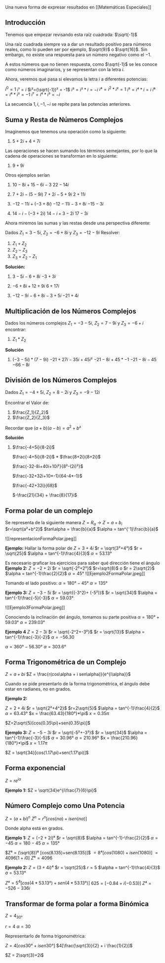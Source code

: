 Una nueva forma de expresar resultados en [[Matemáticas Especiales]]

## Introducción
Tenemos que empezar revisando esta raíz cuadrada: $\sqrt{-1}$

Una raíz cuadrada siempre va a dar un resultado positivo para números reales, como lo pueden ser por ejemplo, $\sqrt{9}$ o $\sqrt{16}$. Sin embargo, no existe una respuesta para un número negativo como el $-1$.

A estos números que no tienen respuesta, como $\sqrt{-1}$ se les conoce como números imaginarios, y se representan con la letra $i$.

Ahora, veremos qué pasa si elevamos la letra $i$ a diferentes potencias:

$i^{0} = 1$
$i¹ = i$
$i²=(\sqrt{-1})² = -1$
$i³=i²*i=-i$
$i⁴=i^2*i²=1$
$i⁵=i⁴*i=i$
$i⁶=i⁴*i²=-1$
$i⁷=i⁴*i³=-i$

La secuencia $1,i,-1,-i$ se repite para las potencias anteriores.

## Suma y Resta de Números Complejos
Imaginemos que tenemos una operación como la siguiente: 
1. $5+2i+4+7i$

Las operaciones se hacen sumando los términos semejantes, por lo que la cadena de operaciones se transforman en lo siguiente:
1. $9+9i$

Otros ejemplos serían
1. $10-8i+15-6i-3$
	$22-14i$

2. $7+2i-(5-9i)$
	$7+2i-5+9i$
	$2+11i$

3. $-12-11i+(-3+8i)$
	$-12-11i-3+8i$
	$-15-3i$

4. $14-i-(-3+2i)$
	$14-i+3-2i$
	$17-3i$

Ahora miremos las sumas y las restas desde una perspectiva diferente:

Dados $Z_1=3-5i$, $Z_2=-6+8i$ y $Z_3=-12-9i$ Resolver:
1. $Z_1+Z_2$
2. $Z_2-Z_3$
3. $Z_3+Z_2-Z_1$

**Solución:**
1. $3-5i-6+8i$
	$-3+3i$

2. $-6+8i+12+9i$
	$6+17i$

3. $-12-9i-6+8i-3+5i$
	$-21+4i$

## Multiplicación de los Números Complejos
Dados los números complejos $Z_1 = -3-5i$, $Z_2 = 7-9i$ y $Z_3 = -6+i$ encontrar:
1. $Z_1*Z_2$

**Solución**
1. $(-3-5i)*(7-9i)$
	$-21+27i-35i+45i²$
	$-21-8i+45*-1$
	$-21-8i-45$
	$-66-8i$

## División de los Números Complejos
Dados $Z_1 = -4+5i$, $Z_2 = 8-2i$ y $Z_3 = -9-12i$

Encontrar el Valor de:
1. $\frac{Z_1}{Z_2}$
2. $\frac{Z_2}{Z_3}$

Recordar que $(a+b)(a-b)=a^2+b²$

**Solución**
1. $\frac{-4+5i}{8-2i}$

	$\frac{-4+5i}{8-2i}$ * $\frac{8+2i}{8+2i}$

	$\frac{-32-8i+40i+10i²}{8²-(2i)²}$

	$\frac{-32+32i+10*-1}{64-4*-1}$

	$\frac{-42+32i}{68}$

	$-\frac{21}{34} + \frac{8}{17}i$


## Forma polar de un complejo
Se representa de la siguiente manera
$Z=R_\alpha$
-> $Z=a+b_i$
$r=\sqrt{a²+b^2}$
$tan\alpha = \frac{b}{a}$
$\alpha = tan^{⁻1}\frac{b}{a}$

![[representacionFormaPolar.jpeg]]

**Ejemplo:**
Hallar la forma polar de 
$Z = 3+4i$
$r = \sqrt{3²+4²}$
$r = \sqrt{25}$
$\alpha = tan^{-1}\frac{4}{3}$
$\alpha = 53.13°$

Es necesario graficar los ejercicios para saber qué dirección tiene el ángulo
**Ejemplo 2:**
$Z = -2+2i$
$r = \sqrt{-2²+2²}$
$r=\sqrt{8}$ o $r = 2\sqrt{2}$
$\alpha = tan^{-1}\frac{2}{2}$
$\alpha = 45°$
![[Ejemplo2FormaPolar.jpeg]]

Tomando el lado positivo:
$\alpha = 180°-45°$
$\alpha = 135°$

**Ejemplo 3:**
$Z = -3-5i$
$r = \sqrt{(-3^2)+ (-5²)}$
$r = \sqrt{34}$
$\alpha = tan^{-1}\frac{-5}{-3}$
$\alpha = 59.03°$

![[Ejemplo3FormaPolar.jpeg]]

Conociendo la inclinación del ángulo, tomamos su parte positiva
$\alpha = 180° +59.03°$
$\alpha = 239.03°$

**Ejemplo 4**
$Z = 2-3i$
$r = \sqrt{-2^2+-3²}$
$r = \sqrt{13}$
$\alpha = tan^{-1}\frac{-3}{-2}$
$\alpha = -56.30$

$\alpha = 360°-56.30°$
$\alpha = 303.6°$

## Forma Trigonométrica de un Complejo
$Z=a+bi$
$Z = \frac{r(cos\alpha + i sen\alpha)}{e^{i\alpha}}$

Cuando se pide presentarlo de la forma trigonométrica, el ángulo debe estar en radianes, no en grados.

**Ejemplo 2:**

$Z = 2+4i$
$r = \sqrt{2²+4^2}$
$r=2\sqrt{5}$
$\alpha = tan^{-1}\frac{4}{2}$
$\alpha = 63.43°$
$x = \frac{63.43}{180°}*\pi$
$x = 0.35\pi$

$Z=2\sqrt{5}[cos(0.35\pi)+sen(0.35\pi)]$

**Ejemplo 3:**
$Z = -5-3i$
$r = \sqrt{-5²+-3²}$
$r = \sqrt{34}$
$\alpha = tan^{-1}\frac{-3}{-5}$
$\alpha = 30.96°$
$\alpha = 210.96°$
$x = \frac{210.96}{180°}*\pi$
$x = 1.17\pi$

$Z = \sqrt{34}[cos(1.17\pi)+sen(1.17\pi)]$

## Forma exponencial
$Z = re^{i\alpha}$

**Ejemplo 1:**
$Z = \sqrt{34}e^{i\frac{7}{6}\pi}$

## Número Complejo como Una Potencia
$Z = (a+bi)^n$
$Z^n = r^n[cos(n\alpha) + isen(n\alpha)]$

Donde alpha está en grados.

**Ejemplo 1:**
$Z = (-2+2i)⁸$
$r = \sqrt{8}$
$\alpha = tan^{-1}-\frac{2}{2}$
$\alpha = -45$
$\alpha = 180-45$
$\alpha = 135°$

$Z⁸ = (\sqrt{8})⁸ [cos(8.135)+sen(8.135)]$
$= 8⁴[cos(1080)+isen(1080)]$
$= 4096 [1+i0]$
$Z⁸ = 4096$


**Ejemplo 2:**
$Z = (3+4i)⁴$
$r = \sqrt{25}$
$r = 5$
$\alpha = tan^{-1}\frac{4}{3}$
$a= 53.13°$


$Z⁴ = 5^4[cos(4*53.13°)+sen(4*53.13°)]$
$625 = [-0.84 + i(-0.53)]$
$Z⁴ = -526-336i$

## Transformar de forma polar a forma Binómica
$Z = 4_{30°}$

$r = 4$
$\alpha = 30$

Representarlo de forma trigonométrica:

$Z = 4[cos30°+isen30°]$
$4[\frac{\sqrt{3}}{2} + i \frac{1}{2}]$


$Z = 2\sqrt{3}+2i$


